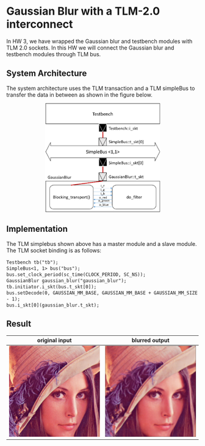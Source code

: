 # Gaussian Blur with a TLM-2.0 interconnect

In HW 3, we have wrapped the Gaussian blur and testbench modules with TLM 2.0 sockets. In this HW we will connect the Gaussian blur and testbench modules through TLM bus.

## System Architecture

The system architecture uses the TLM transaction and a TLM simpleBus to transfer the data in between as shown in the figure below.

<div align="center"> <img src="hw4.png" width="60%"/> </div>

## Implementation

The TLM simplebus shown above has a master module and a slave module. The TLM socket binding is as follows:

    Testbench tb("tb");
    SimpleBus<1, 1> bus("bus");
    bus.set_clock_period(sc_time(CLOCK_PERIOD, SC_NS));
    GaussianBlur gaussian_blur("gaussian_blur");
    tb.initiator.i_skt(bus.t_skt[0]);
    bus.setDecode(0, GAUSSIAN_MM_BASE, GAUSSIAN_MM_BASE + GAUSSIAN_MM_SIZE - 1);
    bus.i_skt[0](gaussian_blur.t_skt);

## Result

|original input | blurred output|
|---------------|---------------|
|![i](lena_std_short.bmp)|![o](out.bmp)|
